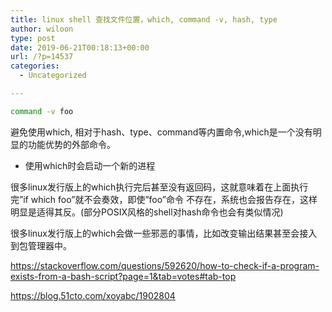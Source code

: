 ```yaml
---
title: linux shell 查找文件位置，which, command -v, hash, type
author: wiloon
type: post
date: 2019-06-21T00:18:13+00:00
url: /?p=14537
categories:
  - Uncategorized

---
```

```bash
command -v foo
```

避免使用which, 相对于hash、type、command等内置命令,which是一个没有明显的功能优势的外部命令。
  
- 使用which时会启动一个新的进程
  
很多linux发行版上的which执行完后甚至没有返回码，这就意味着在上面执行完&#8221;if which foo&#8221;就不会奏效，即使&#8221;foo&#8221;命令 不存在，系统也会报告存在，这样明显是适得其反。(部分POSIX风格的shell对hash命令也会有类似情况)

很多linux发行版上的which会做一些邪恶的事情，比如改变输出结果甚至会接入到包管理器中。

https://stackoverflow.com/questions/592620/how-to-check-if-a-program-exists-from-a-bash-script?page=1&tab=votes#tab-top
  
https://blog.51cto.com/xoyabc/1902804